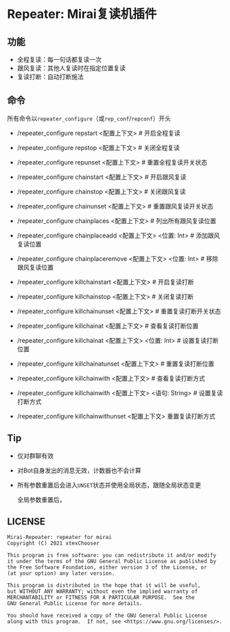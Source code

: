 # Repeater: Mirai复读机插件

## 功能

- 全程复读：每一句话都复读一次
- 跟风复读：其他人复读时在指定位置复读
- 复读打断：自动打断施法

## 命令

所有命令以`repeater_configure`（或`rep_conf`/`repconf`）开头

- /repeater_configure repstart <配置上下文>   # 开启全程复读
- /repeater_configure repstop <配置上下文>   # 关闭全程复读
- /repeater_configure repunset <配置上下文>   # 重置全程复读开关状态
- /repeater_configure chainstart <配置上下文>   # 开启跟风复读
- /repeater_configure chainstop <配置上下文>   # 关闭跟风复读
- /repeater_configure chainunset <配置上下文>   # 重置跟风复读开关状态
- /repeater_configure chainplaces <配置上下文>   # 列出所有跟风复读位置

- /repeater_configure chainplaceadd <配置上下文> <位置: Int>  # 添加跟风复读位置
- /repeater_configure chainplaceremove <配置上下文>  <位置: Int>  # 移除跟风复读位置
- /repeater_configure killchainstart <配置上下文>   # 开启复读打断
- /repeater_configure killchainstop <配置上下文>   # 关闭复读打断
- /repeater_configure killchainunset <配置上下文>   # 重置复读打断开关状态
- /repeater_configure killchainat <配置上下文>   # 查看复读打断位置
- /repeater_configure killchainat <配置上下文>  <位置: Int>  # 设置复读打断位置
- /repeater_configure killchainatunset <配置上下文>   # 重置复读打断位置
- /repeater_configure killchainwith <配置上下文>   # 查看复读打断方式
- /repeater_configure killchainwith <配置上下文>  <语句: String>  # 设置复读打断方式
- /repeater_configure killchainwithunset <配置上下文>   重置复读打断方式

## Tip

- 仅对群聊有效

- 对Bot自身发出的消息无效，计数器也不会计算

- 所有参数重置后会进入`UNSET`状态并使用全局状态，跟随全局状态变更

  全局参数重置后，

## LICENSE

```
Mirai-Repeater: repeater for mirai
Copyright (C) 2021 xtexChooser

This program is free software: you can redistribute it and/or modify
it under the terms of the GNU General Public License as published by
the Free Software Foundation, either version 3 of the License, or
(at your option) any later version.

This program is distributed in the hope that it will be useful,
but WITHOUT ANY WARRANTY; without even the implied warranty of
MERCHANTABILITY or FITNESS FOR A PARTICULAR PURPOSE.  See the
GNU General Public License for more details.

You should have received a copy of the GNU General Public License
along with this program.  If not, see <https://www.gnu.org/licenses/>.
```

